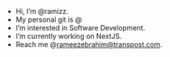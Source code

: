 - Hi, I’m @ramizz.
- My personal git is @
- I’m interested in Software Development.
- I’m currently working on NextJS.
- Reach me @rameezebrahim@transpost.com.
<!---
raamizz/raamizz is a ✨ special ✨ repository because its `README.md` (this file) appears on your GitHub profile.
You can click the Preview link to take a look at your changes.
--->
